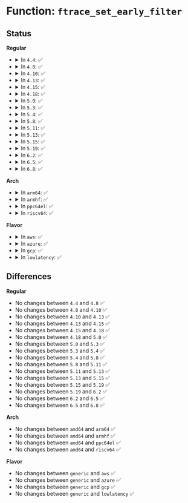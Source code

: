 # Function: <code>ftrace_set_early_filter</code>

## Status
<b>Regular</b>
<ul>
<li>
<details>
<summary>In <code>4.4</code>: ✅</summary>

```c
void ftrace_set_early_filter(struct ftrace_ops *ops, char *buf, int enable);
```

**Collision:** Unique Global

**Inline:** No

**Transformation:** False

**Instances:**

```
In kernel/trace/ftrace.c (ffffffff81f833cb)
Location: kernel/trace/ftrace.c:4345
Inline: False
Direct callers:
  - kernel/trace/ftrace.c:ftrace_init
  - kernel/trace/ftrace.c:ftrace_init
  - kernel/trace/trace_stack.c:stack_trace_init
```
**Symbols:**

```
ffffffff81f833cb-ffffffff81f83441: ftrace_set_early_filter (STB_GLOBAL)
```
</details>
</li>
<li>
<details>
<summary>In <code>4.8</code>: ✅</summary>

```c
void ftrace_set_early_filter(struct ftrace_ops *ops, char *buf, int enable);
```

**Collision:** Unique Global

**Inline:** No

**Transformation:** False

**Instances:**

```
In kernel/trace/ftrace.c (ffffffff81fac8ea)
Location: kernel/trace/ftrace.c:4382
Inline: False
Direct callers:
  - kernel/trace/ftrace.c:ftrace_init
  - kernel/trace/ftrace.c:ftrace_init
  - kernel/trace/trace_stack.c:stack_trace_init
```
**Symbols:**

```
ffffffff81fac8ea-ffffffff81fac960: ftrace_set_early_filter (STB_GLOBAL)
```
</details>
</li>
<li>
<details>
<summary>In <code>4.10</code>: ✅</summary>

```c
void ftrace_set_early_filter(struct ftrace_ops *ops, char *buf, int enable);
```

**Collision:** Unique Global

**Inline:** No

**Transformation:** False

**Instances:**

```
In kernel/trace/ftrace.c (ffffffff81fe8c08)
Location: kernel/trace/ftrace.c:4428
Inline: False
Direct callers:
  - kernel/trace/ftrace.c:ftrace_init
  - kernel/trace/ftrace.c:ftrace_init
  - kernel/trace/trace_stack.c:stack_trace_init
```
**Symbols:**

```
ffffffff81fe8c08-ffffffff81fe8c7e: ftrace_set_early_filter (STB_GLOBAL)
```
</details>
</li>
<li>
<details>
<summary>In <code>4.13</code>: ✅</summary>

```c
void ftrace_set_early_filter(struct ftrace_ops *ops, char *buf, int enable);
```

**Collision:** Unique Global

**Inline:** No

**Transformation:** False

**Instances:**

```
In kernel/trace/ftrace.c (ffffffff820c9401)
Location: kernel/trace/ftrace.c:5010
Inline: False
Direct callers:
  - kernel/trace/ftrace.c:ftrace_init
  - kernel/trace/ftrace.c:ftrace_init
  - kernel/trace/trace_stack.c:stack_trace_init
```
**Symbols:**

```
ffffffff820c9401-ffffffff820c9477: ftrace_set_early_filter (STB_GLOBAL)
```
</details>
</li>
<li>
<details>
<summary>In <code>4.15</code>: ✅</summary>

```c
void ftrace_set_early_filter(struct ftrace_ops *ops, char *buf, int enable);
```

**Collision:** Unique Global

**Inline:** No

**Transformation:** False

**Instances:**

```
In kernel/trace/ftrace.c (ffffffff826d1c41)
Location: kernel/trace/ftrace.c:4974
Inline: False
Direct callers:
  - kernel/trace/ftrace.c:ftrace_init
  - kernel/trace/ftrace.c:ftrace_init
  - kernel/trace/trace_stack.c:stack_trace_init
```
**Symbols:**

```
ffffffff826d1c41-ffffffff826d1cb7: ftrace_set_early_filter (STB_GLOBAL)
```
</details>
</li>
<li>
<details>
<summary>In <code>4.18</code>: ✅</summary>

```c
void ftrace_set_early_filter(struct ftrace_ops *ops, char *buf, int enable);
```

**Collision:** Unique Global

**Inline:** No

**Transformation:** False

**Instances:**

```
In kernel/trace/ftrace.c (ffffffff826fc3f5)
Location: kernel/trace/ftrace.c:4962
Inline: False
Direct callers:
  - kernel/trace/ftrace.c:ftrace_init
  - kernel/trace/ftrace.c:ftrace_init
  - kernel/trace/trace_stack.c:stack_trace_init
```
**Symbols:**

```
ffffffff826fc3f5-ffffffff826fc46b: ftrace_set_early_filter (STB_GLOBAL)
```
</details>
</li>
<li>
<details>
<summary>In <code>5.0</code>: ✅</summary>

```c
void ftrace_set_early_filter(struct ftrace_ops *ops, char *buf, int enable);
```

**Collision:** Unique Global

**Inline:** No

**Transformation:** False

**Instances:**

```
In kernel/trace/ftrace.c (ffffffff828b330f)
Location: kernel/trace/ftrace.c:4921
Inline: False
Direct callers:
  - kernel/trace/ftrace.c:ftrace_init
  - kernel/trace/ftrace.c:ftrace_init
  - kernel/trace/trace_stack.c:stack_trace_init
```
**Symbols:**

```
ffffffff828b330f-ffffffff828b3385: ftrace_set_early_filter (STB_GLOBAL)
```
</details>
</li>
<li>
<details>
<summary>In <code>5.3</code>: ✅</summary>

```c
void ftrace_set_early_filter(struct ftrace_ops *ops, char *buf, int enable);
```

**Collision:** Unique Global

**Inline:** No

**Transformation:** False

**Instances:**

```
In kernel/trace/ftrace.c (ffffffff828cc074)
Location: kernel/trace/ftrace.c:4969
Inline: False
Direct callers:
  - kernel/trace/ftrace.c:ftrace_init
  - kernel/trace/ftrace.c:ftrace_init
  - kernel/trace/trace_stack.c:stack_trace_init
```
**Symbols:**

```
ffffffff828cc074-ffffffff828cc0db: ftrace_set_early_filter (STB_GLOBAL)
```
</details>
</li>
<li>
<details>
<summary>In <code>5.4</code>: ✅</summary>

```c
void ftrace_set_early_filter(struct ftrace_ops *ops, char *buf, int enable);
```

**Collision:** Unique Global

**Inline:** No

**Transformation:** False

**Instances:**

```
In kernel/trace/ftrace.c (ffffffff828d4556)
Location: kernel/trace/ftrace.c:4993
Inline: False
Direct callers:
  - kernel/trace/ftrace.c:ftrace_init
  - kernel/trace/ftrace.c:ftrace_init
  - kernel/trace/trace_stack.c:stack_trace_init
```
**Symbols:**

```
ffffffff828d4556-ffffffff828d45bd: ftrace_set_early_filter (STB_GLOBAL)
```
</details>
</li>
<li>
<details>
<summary>In <code>5.8</code>: ✅</summary>

```c
void ftrace_set_early_filter(struct ftrace_ops *ops, char *buf, int enable);
```

**Collision:** Unique Global

**Inline:** No

**Transformation:** False

**Instances:**

```
In kernel/trace/ftrace.c (ffffffff82cf4fd5)
Location: kernel/trace/ftrace.c:5481
Inline: False
Direct callers:
  - kernel/trace/ftrace.c:ftrace_init
  - kernel/trace/ftrace.c:ftrace_init
  - kernel/trace/trace_stack.c:stack_trace_init
```
**Symbols:**

```
ffffffff82cf4fd5-ffffffff82cf5036: ftrace_set_early_filter (STB_GLOBAL)
```
</details>
</li>
<li>
<details>
<summary>In <code>5.11</code>: ✅</summary>

```c
void ftrace_set_early_filter(struct ftrace_ops *ops, char *buf, int enable);
```

**Collision:** Unique Global

**Inline:** No

**Transformation:** False

**Instances:**

```
In kernel/trace/ftrace.c (ffffffff82fe1ab4)
Location: kernel/trace/ftrace.c:5591
Inline: False
Direct callers:
  - kernel/trace/ftrace.c:ftrace_init
  - kernel/trace/ftrace.c:ftrace_init
  - kernel/trace/trace_stack.c:stack_trace_init
```
**Symbols:**

```
ffffffff82fe1ab4-ffffffff82fe1b15: ftrace_set_early_filter (STB_GLOBAL)
```
</details>
</li>
<li>
<details>
<summary>In <code>5.13</code>: ✅</summary>

```c
void ftrace_set_early_filter(struct ftrace_ops *ops, char *buf, int enable);
```

**Collision:** Unique Global

**Inline:** No

**Transformation:** False

**Instances:**

```
In kernel/trace/ftrace.c (ffffffff831ebf7b)
Location: kernel/trace/ftrace.c:5591
Inline: False
Direct callers:
  - kernel/trace/ftrace.c:ftrace_init
  - kernel/trace/ftrace.c:ftrace_init
  - kernel/trace/trace_stack.c:stack_trace_init
```
**Symbols:**

```
ffffffff831ebf7b-ffffffff831ebfdb: ftrace_set_early_filter (STB_GLOBAL)
```
</details>
</li>
<li>
<details>
<summary>In <code>5.15</code>: ✅</summary>

```c
void ftrace_set_early_filter(struct ftrace_ops *ops, char *buf, int enable);
```

**Collision:** Unique Global

**Inline:** No

**Transformation:** False

**Instances:**

```
In kernel/trace/ftrace.c (ffffffff832d0a03)
Location: kernel/trace/ftrace.c:5591
Inline: False
Direct callers:
  - kernel/trace/ftrace.c:ftrace_init
  - kernel/trace/ftrace.c:ftrace_init
  - kernel/trace/trace_stack.c:stack_trace_init
```
**Symbols:**

```
ffffffff832d0a03-ffffffff832d0a63: ftrace_set_early_filter (STB_GLOBAL)
```
</details>
</li>
<li>
<details>
<summary>In <code>5.19</code>: ✅</summary>

```c
void ftrace_set_early_filter(struct ftrace_ops *ops, char *buf, int enable);
```

**Collision:** Unique Global

**Inline:** No

**Transformation:** False

**Instances:**

```
In kernel/trace/ftrace.c (ffffffff834849c5)
Location: kernel/trace/ftrace.c:5983
Inline: False
Direct callers:
  - kernel/trace/ftrace.c:ftrace_init
  - kernel/trace/ftrace.c:ftrace_init
  - kernel/trace/trace_stack.c:stack_trace_init
```
**Symbols:**

```
ffffffff834849c5-ffffffff83484a2d: ftrace_set_early_filter (STB_GLOBAL)
```
</details>
</li>
<li>
<details>
<summary>In <code>6.2</code>: ✅</summary>

```c
void ftrace_set_early_filter(struct ftrace_ops *ops, char *buf, int enable);
```

**Collision:** Unique Global

**Inline:** No

**Transformation:** False

**Instances:**

```
In kernel/trace/ftrace.c (ffffffff83eb3090)
Location: kernel/trace/ftrace.c:6063
Inline: False
Direct callers:
  - kernel/trace/ftrace.c:ftrace_init
  - kernel/trace/ftrace.c:ftrace_init
  - kernel/trace/trace_stack.c:stack_trace_init
```
**Symbols:**

```
ffffffff83eb3090-ffffffff83eb3134: ftrace_set_early_filter (STB_GLOBAL)
```
</details>
</li>
<li>
<details>
<summary>In <code>6.5</code>: ✅</summary>

```c
void ftrace_set_early_filter(struct ftrace_ops *ops, char *buf, int enable);
```

**Collision:** Unique Global

**Inline:** No

**Transformation:** False

**Instances:**

```
In kernel/trace/ftrace.c (ffffffff836d8350)
Location: kernel/trace/ftrace.c:5847
Inline: False
Direct callers:
  - kernel/trace/ftrace.c:ftrace_init
  - kernel/trace/ftrace.c:ftrace_init
  - kernel/trace/trace_stack.c:stack_trace_init
```
**Symbols:**

```
ffffffff836d8350-ffffffff836d83f4: ftrace_set_early_filter (STB_GLOBAL)
```
</details>
</li>
<li>
<details>
<summary>In <code>6.8</code>: ✅</summary>

```c
void ftrace_set_early_filter(struct ftrace_ops *ops, char *buf, int enable);
```

**Collision:** Unique Global

**Inline:** No

**Transformation:** False

**Instances:**

```
In kernel/trace/ftrace.c (ffffffff8390a8e0)
Location: kernel/trace/ftrace.c:5851
Inline: False
Direct callers:
  - kernel/trace/ftrace.c:ftrace_init
  - kernel/trace/ftrace.c:ftrace_init
  - kernel/trace/trace_stack.c:stack_trace_init
```
**Symbols:**

```
ffffffff8390a8e0-ffffffff8390a984: ftrace_set_early_filter (STB_GLOBAL)
```
</details>
</li>
</ul>
<b>Arch</b>
<ul>
<li>
<details>
<summary>In <code>arm64</code>: ✅</summary>

```c
void ftrace_set_early_filter(struct ftrace_ops *ops, char *buf, int enable);
```

**Collision:** Unique Global

**Inline:** No

**Transformation:** False

**Instances:**

```
In kernel/trace/ftrace.c (ffff80001144cc7c)
Location: kernel/trace/ftrace.c:4993
Inline: False
Direct callers:
  - kernel/trace/ftrace.c:ftrace_init
  - kernel/trace/ftrace.c:ftrace_init
  - kernel/trace/trace_stack.c:stack_trace_init
```
**Symbols:**

```
ffff80001144cc7c-ffff80001144ccfc: ftrace_set_early_filter (STB_GLOBAL)
```
</details>
</li>
<li>
<details>
<summary>In <code>armhf</code>: ✅</summary>

```c
void ftrace_set_early_filter(struct ftrace_ops *ops, char *buf, int enable);
```

**Collision:** Unique Global

**Inline:** No

**Transformation:** False

**Instances:**

```
In kernel/trace/ftrace.c (c15271dc)
Location: kernel/trace/ftrace.c:4993
Inline: False
Direct callers:
  - kernel/trace/ftrace.c:ftrace_init
  - kernel/trace/ftrace.c:ftrace_init
  - kernel/trace/trace_stack.c:stack_trace_init
```
**Symbols:**

```
c15271dc-c1527258: ftrace_set_early_filter (STB_GLOBAL)
```
</details>
</li>
<li>
<details>
<summary>In <code>ppc64el</code>: ✅</summary>

```c
void ftrace_set_early_filter(struct ftrace_ops *ops, char *buf, int enable);
```

**Collision:** Unique Global

**Inline:** No

**Transformation:** False

**Instances:**

```
In kernel/trace/ftrace.c (c000000001372e34)
Location: kernel/trace/ftrace.c:4993
Inline: False
Direct callers:
  - kernel/trace/ftrace.c:ftrace_init
  - kernel/trace/ftrace.c:ftrace_init
  - kernel/trace/trace_stack.c:stack_trace_init
```
**Symbols:**

```
c000000001372e34-c000000001372ee4: ftrace_set_early_filter (STB_GLOBAL)
```
</details>
</li>
<li>
<details>
<summary>In <code>riscv64</code>: ✅</summary>

```c
void ftrace_set_early_filter(struct ftrace_ops *ops, char *buf, int enable);
```

**Collision:** Unique Global

**Inline:** No

**Transformation:** False

**Instances:**

```
In kernel/trace/ftrace.c (ffffffe00000d3ec)
Location: kernel/trace/ftrace.c:4993
Inline: False
Direct callers:
  - kernel/trace/ftrace.c:ftrace_init
  - kernel/trace/ftrace.c:ftrace_init
  - kernel/trace/trace_stack.c:stack_trace_init
```
**Symbols:**

```
ffffffe00000d3ec-ffffffe00000d464: ftrace_set_early_filter (STB_GLOBAL)
```
</details>
</li>
</ul>
<b>Flavor</b>
<ul>
<li>
<details>
<summary>In <code>aws</code>: ✅</summary>

```c
void ftrace_set_early_filter(struct ftrace_ops *ops, char *buf, int enable);
```

**Collision:** Unique Global

**Inline:** No

**Transformation:** False

**Instances:**

```
In kernel/trace/ftrace.c (ffffffff828bd407)
Location: kernel/trace/ftrace.c:4993
Inline: False
Direct callers:
  - kernel/trace/ftrace.c:ftrace_init
  - kernel/trace/ftrace.c:ftrace_init
  - kernel/trace/trace_stack.c:stack_trace_init
```
**Symbols:**

```
ffffffff828bd407-ffffffff828bd46e: ftrace_set_early_filter (STB_GLOBAL)
```
</details>
</li>
<li>
<details>
<summary>In <code>azure</code>: ✅</summary>

```c
void ftrace_set_early_filter(struct ftrace_ops *ops, char *buf, int enable);
```

**Collision:** Unique Global

**Inline:** No

**Transformation:** False

**Instances:**

```
In kernel/trace/ftrace.c (ffffffff828b5ab6)
Location: kernel/trace/ftrace.c:4993
Inline: False
Direct callers:
  - kernel/trace/ftrace.c:ftrace_init
  - kernel/trace/ftrace.c:ftrace_init
  - kernel/trace/trace_stack.c:stack_trace_init
```
**Symbols:**

```
ffffffff828b5ab6-ffffffff828b5b1d: ftrace_set_early_filter (STB_GLOBAL)
```
</details>
</li>
<li>
<details>
<summary>In <code>gcp</code>: ✅</summary>

```c
void ftrace_set_early_filter(struct ftrace_ops *ops, char *buf, int enable);
```

**Collision:** Unique Global

**Inline:** No

**Transformation:** False

**Instances:**

```
In kernel/trace/ftrace.c (ffffffff828d018a)
Location: kernel/trace/ftrace.c:4993
Inline: False
Direct callers:
  - kernel/trace/ftrace.c:ftrace_init
  - kernel/trace/ftrace.c:ftrace_init
  - kernel/trace/trace_stack.c:stack_trace_init
```
**Symbols:**

```
ffffffff828d018a-ffffffff828d01f1: ftrace_set_early_filter (STB_GLOBAL)
```
</details>
</li>
<li>
<details>
<summary>In <code>lowlatency</code>: ✅</summary>

```c
void ftrace_set_early_filter(struct ftrace_ops *ops, char *buf, int enable);
```

**Collision:** Unique Global

**Inline:** No

**Transformation:** False

**Instances:**

```
In kernel/trace/ftrace.c (ffffffff828d55ab)
Location: kernel/trace/ftrace.c:4993
Inline: False
Direct callers:
  - kernel/trace/ftrace.c:ftrace_init
  - kernel/trace/ftrace.c:ftrace_init
  - kernel/trace/trace_stack.c:stack_trace_init
```
**Symbols:**

```
ffffffff828d55ab-ffffffff828d5612: ftrace_set_early_filter (STB_GLOBAL)
```
</details>
</li>
</ul>

## Differences
<b>Regular</b>
<ul>
<li>
No changes between <code>4.4</code> and <code>4.8</code> ✅
</li>
<li>
No changes between <code>4.8</code> and <code>4.10</code> ✅
</li>
<li>
No changes between <code>4.10</code> and <code>4.13</code> ✅
</li>
<li>
No changes between <code>4.13</code> and <code>4.15</code> ✅
</li>
<li>
No changes between <code>4.15</code> and <code>4.18</code> ✅
</li>
<li>
No changes between <code>4.18</code> and <code>5.0</code> ✅
</li>
<li>
No changes between <code>5.0</code> and <code>5.3</code> ✅
</li>
<li>
No changes between <code>5.3</code> and <code>5.4</code> ✅
</li>
<li>
No changes between <code>5.4</code> and <code>5.8</code> ✅
</li>
<li>
No changes between <code>5.8</code> and <code>5.11</code> ✅
</li>
<li>
No changes between <code>5.11</code> and <code>5.13</code> ✅
</li>
<li>
No changes between <code>5.13</code> and <code>5.15</code> ✅
</li>
<li>
No changes between <code>5.15</code> and <code>5.19</code> ✅
</li>
<li>
No changes between <code>5.19</code> and <code>6.2</code> ✅
</li>
<li>
No changes between <code>6.2</code> and <code>6.5</code> ✅
</li>
<li>
No changes between <code>6.5</code> and <code>6.8</code> ✅
</li>
</ul>
<b>Arch</b>
<ul>
<li>
No changes between <code>amd64</code> and <code>arm64</code> ✅
</li>
<li>
No changes between <code>amd64</code> and <code>armhf</code> ✅
</li>
<li>
No changes between <code>amd64</code> and <code>ppc64el</code> ✅
</li>
<li>
No changes between <code>amd64</code> and <code>riscv64</code> ✅
</li>
</ul>
<b>Flavor</b>
<ul>
<li>
No changes between <code>generic</code> and <code>aws</code> ✅
</li>
<li>
No changes between <code>generic</code> and <code>azure</code> ✅
</li>
<li>
No changes between <code>generic</code> and <code>gcp</code> ✅
</li>
<li>
No changes between <code>generic</code> and <code>lowlatency</code> ✅
</li>
</ul>

